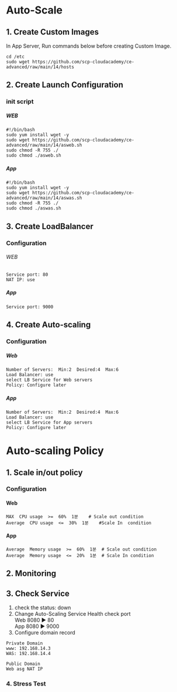 # Auto-Scale
## 1. Create Custom Images
In App Server, Run commands below before creating Custom Image.

    cd /etc
    sudo wget https://github.com/scp-cloudacademy/ce-advanced/raw/main/14/hosts 

## 2. Create Launch Configuration
### init script 
##### WEB
    #!/bin/bash
    sudo yum install wget -y
    sudo wget https://github.com/scp-cloudacademy/ce-advanced/raw/main/14/asweb.sh
    sudo chmod -R 755 ./
    sudo chmod ./asweb.sh
##### App
    #!/bin/bash
    sudo yum install wget -y
    sudo wget https://github.com/scp-cloudacademy/ce-advanced/raw/main/14/aswas.sh
    sudo chmod -R 755 ./
    sudo chmod ./aswas.sh
## 3. Create LoadBalancer 
### Configuration
###### WEB
    Service port: 80
    NAT IP: use
##### App
    Service port: 9000
## 4. Create Auto-scaling 
### Configuration
##### Web
    Number of Servers:  Min:2  Desired:4  Max:6
    Load Balancer: use
    select LB Service for Web servers
    Policy: Configure later
##### App
    Number of Servers:  Min:2  Desired:4  Max:6
    Load Balancer: use
    select LB Service for App servers
    Policy: Configure later

# Auto-scaling Policy
## 1. Scale in/out policy
### Configuration 
#### Web
    MAX  CPU usage  >=  60%  1분    # Scale out condition
    Average  CPU usage  <=  30%  1분    #Scale In  condition
#### App
    Average  Memory usage  >=  60%  1분  # Scale out condition
    Average  Memory usage  <=  20%  1분  # Scale In condition
    
## 2. Monitoring 
## 3. Check Service
1) check the status: down 
2) Change Auto-Scaling Service Health check port </br>
  Web 8080 ▶ 80 </br>
  App 8080 ▶ 9000
3) Configure domain record
```
Private Domain
www: 192.168.14.3
WAS: 192.168.14.4

Public Domain
Web asg NAT IP
```
### 4. Stress Test  
    
     
